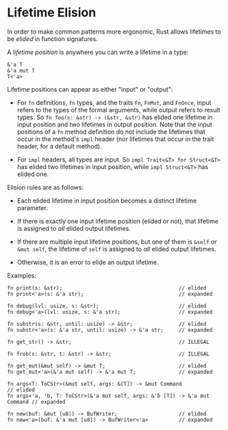 # Lifetime Elision

In order to make common patterns more ergonomic, Rust allows lifetimes to be
*elided* in function signatures.

A *lifetime position* is anywhere you can write a lifetime in a type:

<!-- ignore: simplified code -->
```rust,ignore
&'a T
&'a mut T
T<'a>
```

Lifetime positions can appear as either "input" or "output":

* For `fn` definitions, `fn` types, and the traits `Fn`, `FnMut`, and `FnOnce`,
  input refers to the types of the formal arguments, while output refers to
  result types. So `fn foo(s: &str) -> (&str, &str)` has elided one lifetime in
  input position and two lifetimes in output position. Note that the input
  positions of a `fn` method definition do not include the lifetimes that occur
  in the method's `impl` header (nor lifetimes that occur in the trait header,
  for a default method).

* For `impl` headers, all types are input. So `impl Trait<&T> for Struct<&T>`
  has elided two lifetimes in input position, while `impl Struct<&T>` has elided
  one.

Elision rules are as follows:

* Each elided lifetime in input position becomes a distinct lifetime
  parameter.

* If there is exactly one input lifetime position (elided or not), that lifetime
  is assigned to *all* elided output lifetimes.

* If there are multiple input lifetime positions, but one of them is `&self` or
  `&mut self`, the lifetime of `self` is assigned to *all* elided output lifetimes.

* Otherwise, it is an error to elide an output lifetime.

Examples:

<!-- ignore: simplified code -->
```rust,ignore
fn print(s: &str);                                      // elided
fn print<'a>(s: &'a str);                               // expanded

fn debug(lvl: usize, s: &str);                          // elided
fn debug<'a>(lvl: usize, s: &'a str);                   // expanded

fn substr(s: &str, until: usize) -> &str;               // elided
fn substr<'a>(s: &'a str, until: usize) -> &'a str;     // expanded

fn get_str() -> &str;                                   // ILLEGAL

fn frob(s: &str, t: &str) -> &str;                      // ILLEGAL

fn get_mut(&mut self) -> &mut T;                        // elided
fn get_mut<'a>(&'a mut self) -> &'a mut T;              // expanded

fn args<T: ToCStr>(&mut self, args: &[T]) -> &mut Command                  // elided
fn args<'a, 'b, T: ToCStr>(&'a mut self, args: &'b [T]) -> &'a mut Command // expanded

fn new(buf: &mut [u8]) -> BufWriter;                    // elided
fn new<'a>(buf: &'a mut [u8]) -> BufWriter<'a>          // expanded
```
